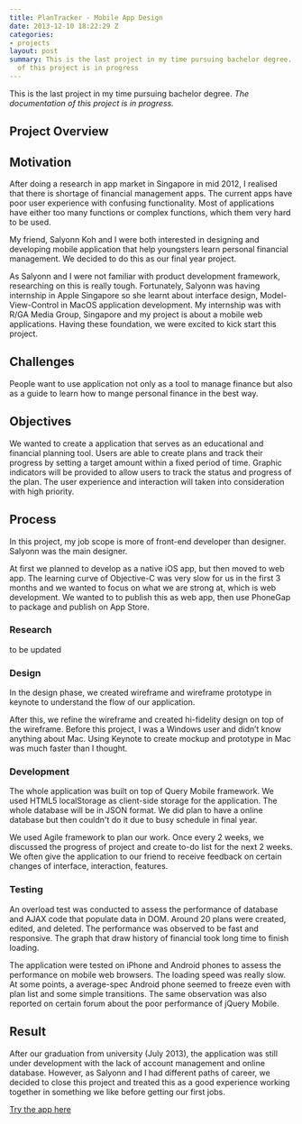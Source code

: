 ```yaml
---
title: PlanTracker - Mobile App Design
date: 2013-12-10 18:22:29 Z
categories:
- projects
layout: post
summary: This is the last project in my time pursuing bachelor degree. The documentation
  of this project is in progress
---
```


This is the last project in my time pursuing bachelor degree. *The documentation of this project is in progress.*

## Project Overview

## Motivation

After doing a research in app market in Singapore in mid 2012, I realised that there is shortage of financial management apps. The current apps have poor user experience with confusing functionality. Most of applications have either too many functions or complex functions, which them very hard to be used.

My friend, Salyonn Koh and I were both interested in designing and developing mobile application that help youngsters learn personal financial management. We decided to do this as our final year project. 

As Salyonn and I were not familiar with product development framework, researching on this is really tough. Fortunately, Salyonn was having internship in Apple Singapore so she learnt about interface design, Model-View-Control in MacOS application development. My internship was with R/GA Media Group, Singapore and my project is about a mobile web applications. Having these foundation, we were excited to kick start this project.

## Challenges
People want to use application not only as a tool to manage finance but also as a guide to learn how to mange personal finance in the best way. 

## Objectives
We wanted to create a application that serves as an educational and financial planning tool. Users are able to create plans and track their progress by setting a target amount within a fixed period of time. Graphic indicators will be provided to allow users to track the status and progress of the plan. The user experience and interaction will taken into consideration with high priority. 

## Process

In this project, my job scope is more of front-end developer than designer. Salyonn was the main designer.

At first we planned to develop as a native iOS app, but then moved to web app. The learning curve of Objective-C was very slow for us in the first 3 months and we wanted to focus on what we are strong at, which is web development. We wanted to to publish this as web app, then use PhoneGap to package and publish on App Store.

### Research
to be updated

### Design

In the design phase, we created wireframe and wireframe prototype in keynote to understand the flow of our application. 

After this, we refine the wireframe and created hi-fidelity design on top of the wireframe. Before this project, I was a Windows user and didn’t know anything about Mac. Using Keynote to create mockup and prototype in Mac was much faster than I thought.

### Development

The whole application was built on top of Query Mobile framework. We used HTML5 localStorage as client-side storage for the application. The whole database will be in JSON format. We did plan to have a online database but then couldn't do it due to busy schedule in final year. 

We used Agile framework to plan our work. Once every 2 weeks, we discussed the progress of project and create to-do list for the next 2 weeks. We often give the application to our friend to receive feedback on certain changes of interface, interaction, features.

### Testing

An overload test was conducted to assess the performance of database and AJAX code that populate data in DOM. Around 20 plans were created, edited, and deleted. The performance was observed to be fast and responsive. The graph that draw history of financial took long time to finish loading.

The application were tested on iPhone and Android phones to assess the performance on mobile web browsers. The loading speed was really slow. At some points, a average-spec Android phone seemed to freeze even with plan list and some simple transitions. The same observation was also reported on certain forum about the poor performance of jQuery Mobile. 

## Result

After our graduation from university (July 2013), the application was still under development with the lack of account management and online database. However, as Salyonn and I had different paths of career, we decided to close this project and treated this as a good experience working together in something we like before getting our first jobs.

[Try the app here](http://goo.gl/JgqXb) 




